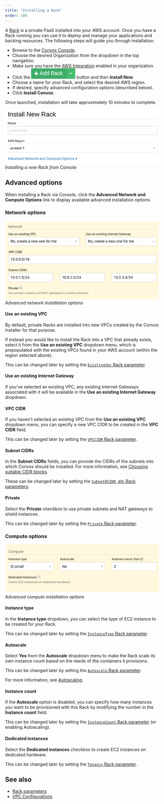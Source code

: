 ```yaml
---
title: "Installing a Rack"
order: 100
---
```


A [Rack](/docs/rack) is a private PaaS installed into your AWS account. Once you have a Rack running you can use it to deploy and manage your applications and backing resources. The following steps will guide you through installation.

* Browse to the [Convox Console](https://console.convox.com/).
* Choose the desired Organization from the dropdown in the top navigation.
* Make sure you have the [AWS Integration](/docs/aws-integration) enabled in your organization.
* Click the ![Add Rack](/assets/images/docs/add-rack.png) button and then **Install New**.
* Choose a name for your Rack, and select the desired AWS region.
* If desired, specify advanced configuration options (described below).
* Click **Install Convox**.

Once launched, installation will take approximately 10 minutes to complete.

![Rack install](/assets/images/docs/advanced-network-and-compute-options.png) _Installing a new Rack from Console_

## Advanced options

When installing a Rack via Console, click the **Advanced Network and Compute Options** link to display available advanced installation options.

### Network options

![Advanced network installation options](/assets/images/docs/advanced-rack-install-network.png) _Advanced network installation options_

#### Use an existing VPC

By default, private Racks are installed into new VPCs created by the Convox installer for that purpose.

If instead you would like to install the Rack into a VPC that already exists, select it from the **Use an existing VPC** dropdown menu, which is prepopulated with the existing VPCs found in your AWS account (within the region selected above).

This can be changed later by setting the [`ExistingVpc` Rack parameter](/docs/rack-parameters/#existingvpc).

#### Use an existing Internet Gateway

If you've selected an existing VPC, any existing Internet Gateways associated with it will be available in the **Use an existing Internet Gateway** dropdown.

#### VPC CIDR

If you haven't selected an existing VPC from the **Use an existing VPC** dropdown menu, you can specify a new VPC CIDR to be created in the **VPC CIDR** field.

This can be changed later by setting the [`VPCCIDR` Rack parameter](/docs/rack-parameters/#vpccidr).

#### Subnet CIDRs

In the **Subnet CIDRs** fields, you can provide the CIDRs of the subnets into which Convox should be installed. For more information, see [Choosing suitable CIDR blocks](/docs/vpc-configurations#choosing-suitable-cidr-blocks).

These can be changed later by setting the [`Subnet0CIDR`, etc Rack parameters](/docs/rack-parameters/#subnet0cidr).

#### Private

Select the **Private** checkbox to use private subnets and NAT gateways to shield instances.

This can be changed later by setting the [`Private` Rack parameter](/docs/rack-parameters/#private).

### Compute options

![Advanced compute installation options](/assets/images/docs/advanced-rack-install-compute.png) _Advanced compute installation options_

#### Instance type

In the **Instance type** dropdown, you can select the type of EC2 instance to be created for your Rack.

This can be changed later by setting the [`InstanceType` Rack parameter](/docs/rack-parameters/#instancetype).

#### Autoscale

Select **Yes** from the **Autoscale** dropdown menu to make the Rack scale its own instance count based on the needs of the containers it provisions.

This can be changed later by setting the [`Autoscale` Rack parameter](/docs/rack-parameters/#autoscale).

For more information, see [Autoscaling](/docs/scaling#autoscale).

#### Instance count

If the **Autoscale** option is disabled, you can specify how many instances you want to be provisioned with this Rack by modifying the number in the **Instance count** field.

This can be changed later by setting the [`InstanceCount` Rack parameter](/docs/rack-parameters/#instancecount) (or enabling Autoscaling).

#### Dedicated instances

Select the **Dedicated instances** checkbox to create EC2 instances on dedicated hardware.

This can be changed later by setting the [`Tenancy` Rack parameter](/docs/rack-parameters/#tenancy).

## See also

* [Rack parameters](/docs/rack-parameters)
* [VPC Configurations](/docs/vpc-configurations)
